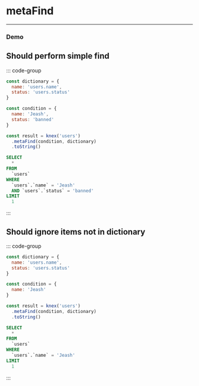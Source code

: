 <!-- This content is auto generated /scripts/writeUtilityDocs.ts  -->
# metaFind


--------
### Demo
## Should perform simple find
::: code-group
```js [Syntax]
const dictionary = {
  name: 'users.name',
  status: 'users.status'
}

const condition = {
  name: 'Jeash',
  status: 'banned'
}

const result = knex('users')
  .metaFind(condition, dictionary)
  .toString()
```
```sql [Output]
SELECT
  *
FROM
  `users`
WHERE
  `users`.`name` = 'Jeash'
  AND `users`.`status` = 'banned'
LIMIT
  1
```
:::
## Should ignore items not in dictionary
::: code-group
```js [Syntax]
const dictionary = {
  name: 'users.name',
  status: 'users.status'
}

const condition = {
  name: 'Jeash'
}

const result = knex('users')
  .metaFind(condition, dictionary)
  .toString()
```
```sql [Output]
SELECT
  *
FROM
  `users`
WHERE
  `users`.`name` = 'Jeash'
LIMIT
  1
```
:::